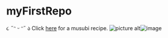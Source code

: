 # myFirstRepo
૮ ˶ᵔ ᵕ ᵔ˶ ა 
Click [here](https://www.youtube.com/watch?v=EuqQfguh7R4&t=161s) for a musubi recipe. 
![picture alt](https://www.pinterest.fr/pin/697917273509254765/)![image](https://user-images.githubusercontent.com/77726756/188640154-a849958a-17c6-4f52-9f45-53d56d345825.png) 
